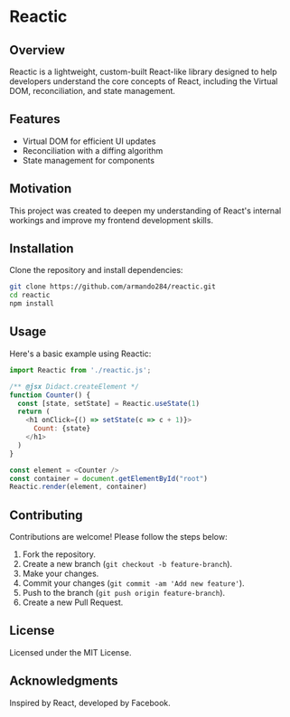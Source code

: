 # Reactic

## Overview

Reactic is a lightweight, custom-built React-like library designed to help developers understand the core concepts of React, including the Virtual DOM, reconciliation, and state management.

## Features

- Virtual DOM for efficient UI updates
- Reconciliation with a diffing algorithm
- State management for components

## Motivation

This project was created to deepen my understanding of React's internal workings and improve my frontend development skills.

## Installation

Clone the repository and install dependencies:

```bash
git clone https://github.com/armando284/reactic.git
cd reactic
npm install
```

## Usage

Here's a basic example using Reactic:

```javascript
import Reactic from './reactic.js';

/** @jsx Didact.createElement */
function Counter() {
  const [state, setState] = Reactic.useState(1)
  return (
    <h1 onClick={() => setState(c => c + 1)}>
      Count: {state}
    </h1>
  )
}

const element = <Counter />
const container = document.getElementById("root")
Reactic.render(element, container)
```

## Contributing

Contributions are welcome! Please follow the steps below:

1. Fork the repository.
2. Create a new branch (`git checkout -b feature-branch`).
3. Make your changes.
4. Commit your changes (`git commit -am 'Add new feature'`).
5. Push to the branch (`git push origin feature-branch`).
6. Create a new Pull Request.

## License

Licensed under the MIT License.

## Acknowledgments

Inspired by React, developed by Facebook.